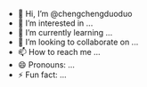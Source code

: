 - 👋 Hi, I’m @chengchengduoduo
- 👀 I’m interested in ...
- 🌱 I’m currently learning ...
- 💞️ I’m looking to collaborate on ...
- 📫 How to reach me ...
- 😄 Pronouns: ...
- ⚡ Fun fact: ...

<!---
chengchengduoduo/chengchengduoduo is a ✨ special ✨ repository because its `README.md` (this file) appears on your GitHub profile.
You can click the Preview link to take a look at your changes.
--->
